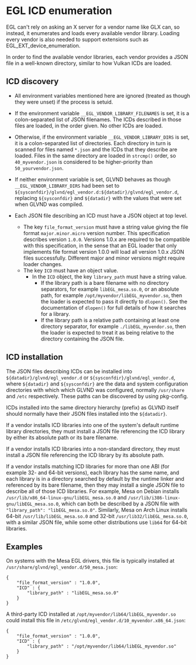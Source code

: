 # EGL ICD enumeration

EGL can't rely on asking an X server for a vendor name like GLX can, so
instead, it enumerates and loads every available vendor library. Loading every
vendor is also needed to support extensions such as
EGL\_EXT\_device\_enumeration.

In order to find the available vendor libraries, each vendor provides a JSON
file in a well-known directory, similar to how Vulkan ICDs are loaded.

## ICD discovery

* All environment variables mentioned here are ignored (treated as though
    they were unset) if the process is setuid.

* If the environment variable `__EGL_VENDOR_LIBRARY_FILENAMES` is set,
    it is a colon-separated list of JSON filenames. The ICDs described in
    those files are loaded, in the order given. No other ICDs are loaded.

* Otherwise, if the environment variable `__EGL_VENDOR_LIBRARY_DIRS`
    is set, it is a colon-separated list of directories. Each directory in
    turn is scanned for files named `*.json` and the ICDs that they describe
    are loaded. Files in the same directory are loaded in `strcmp()` order,
    so `40_myvendor.json` is considered to be higher-priority than
    `50_yourvendor.json`.

* If neither environment variable is set, GLVND behaves
    as though `__EGL_VENDOR_LIBRARY_DIRS` had been set to
    `${sysconfdir}/glvnd/egl_vendor.d:${datadir}/glvnd/egl_vendor.d`,
    replacing `${sysconfdir}` and `${datadir}` with the values that were
    set when GLVND was compiled.

* Each JSON file describing an ICD must have a JSON object at top level.
    * The key `file_format_version` must have a string value giving the
        file format `major.minor.micro` version number. This specification
        describes version `1.0.0`. Versions 1.0.x are required to be
        compatible with this specification, in the sense that an EGL loader
        that only implements file format version 1.0.0 will load all version
        1.0.x JSON files successfully. Different major and minor versions
        might require loader changes.
    * The key `ICD` must have an object value.
        * In the `ICD` object, the key `library_path` must have a string value.
            * If the library path is a bare filename with no directory
                separators, for example `libEGL_mesa.so.0`, or an absolute
                path, for example `/opt/myvendor/libEGL_myvendor.so`,
                then the loader is expected to pass it directly to `dlopen()`.
                See the documentation of `dlopen()` for full details of
                how it searches for a library.
            * If the library path is a relative path containing at least
                one directory separator, for example `./libEGL_myvendor.so`,
                then the loader is expected to treat it as being relative
                to the directory containing the JSON file.

## ICD installation

The JSON files describing ICDs can be installed into
`${datadir}/glvnd/egl_vendor.d` or `${sysconfdir}/glvnd/egl_vendor.d`,
where `${datadir}` and `${sysconfdir}` are the data and system
configuration directories with which which GLVND was configured,
normally `/usr/share` and `/etc` respectively. These paths can be
discovered by using pkg-config.

ICDs installed into the same directory hierarchy (prefix) as GLVND itself
should normally have their JSON files installed into the `${datadir}`.

If a vendor installs ICD libraries into one of the system's default
runtime library directories, they must install a JSON file referencing
the ICD library by either its absolute path or its bare filename.

If a vendor installs ICD libraries into a non-standard directory, they
must install a JSON file referencing the ICD library by its absolute path.

If a vendor installs matching ICD libraries for more than one ABI
(for example 32- and 64-bit versions), each library has the same name,
and each library is in a directory searched by default by the runtime
linker and referenced by its bare filename, then they may install a
single JSON file to describe all of those ICD libraries. For example,
Mesa on Debian installs `/usr/lib/x86_64-linux-gnu/libEGL_mesa.so.0` and
`/usr/lib/i386-linux-gnu/libEGL_mesa.so.0`, which can both be described
by a JSON file with `"library_path": "libEGL_mesa.so.0"`. Similarly, Mesa
on Arch Linux installs 64-bit `/usr/lib/libEGL_mesa.so.0` and 32-bit
`/usr/lib32/libEGL_mesa.so.0`, with a similar JSON file, while some
other distributions use `lib64` for 64-bit libraries.

## Examples

On systems with the Mesa EGL drivers, this file is typically installed at
`/usr/share/glvnd/egl_vendor.d/50_mesa.json`:

```
{
    "file_format_version" : "1.0.0",
    "ICD" : {
        "library_path" : "libEGL_mesa.so.0"
    }
}
```

A third-party ICD installed at `/opt/myvendor/lib64/libEGL_myvendor.so`
could install this file in `/etc/glvnd/egl_vendor.d/10_myvendor.x86_64.json`:

```
{
    "file_format_version" : "1.0.0",
    "ICD" : {
        "library_path" : "/opt/myvendor/lib64/libEGL_myvendor.so"
    }
}
```
